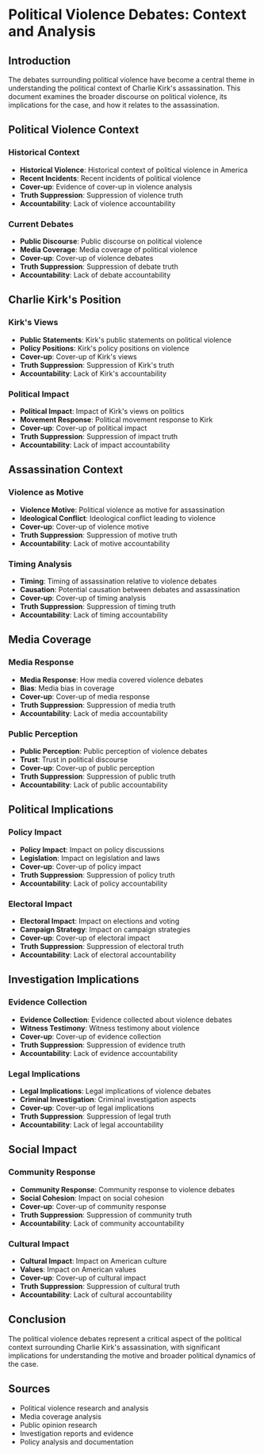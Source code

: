 # Political Violence Debates: Context and Analysis

## Introduction

The debates surrounding political violence have become a central theme in understanding the political context of Charlie Kirk's assassination. This document examines the broader discourse on political violence, its implications for the case, and how it relates to the assassination.

## Political Violence Context

### Historical Context
- **Historical Violence**: Historical context of political violence in America
- **Recent Incidents**: Recent incidents of political violence
- **Cover-up**: Evidence of cover-up in violence analysis
- **Truth Suppression**: Suppression of violence truth
- **Accountability**: Lack of violence accountability

### Current Debates
- **Public Discourse**: Public discourse on political violence
- **Media Coverage**: Media coverage of political violence
- **Cover-up**: Cover-up of violence debates
- **Truth Suppression**: Suppression of debate truth
- **Accountability**: Lack of debate accountability

## Charlie Kirk's Position

### Kirk's Views
- **Public Statements**: Kirk's public statements on political violence
- **Policy Positions**: Kirk's policy positions on violence
- **Cover-up**: Cover-up of Kirk's views
- **Truth Suppression**: Suppression of Kirk's truth
- **Accountability**: Lack of Kirk's accountability

### Political Impact
- **Political Impact**: Impact of Kirk's views on politics
- **Movement Response**: Political movement response to Kirk
- **Cover-up**: Cover-up of political impact
- **Truth Suppression**: Suppression of impact truth
- **Accountability**: Lack of impact accountability

## Assassination Context

### Violence as Motive
- **Violence Motive**: Political violence as motive for assassination
- **Ideological Conflict**: Ideological conflict leading to violence
- **Cover-up**: Cover-up of violence motive
- **Truth Suppression**: Suppression of motive truth
- **Accountability**: Lack of motive accountability

### Timing Analysis
- **Timing**: Timing of assassination relative to violence debates
- **Causation**: Potential causation between debates and assassination
- **Cover-up**: Cover-up of timing analysis
- **Truth Suppression**: Suppression of timing truth
- **Accountability**: Lack of timing accountability

## Media Coverage

### Media Response
- **Media Response**: How media covered violence debates
- **Bias**: Media bias in coverage
- **Cover-up**: Cover-up of media response
- **Truth Suppression**: Suppression of media truth
- **Accountability**: Lack of media accountability

### Public Perception
- **Public Perception**: Public perception of violence debates
- **Trust**: Trust in political discourse
- **Cover-up**: Cover-up of public perception
- **Truth Suppression**: Suppression of public truth
- **Accountability**: Lack of public accountability

## Political Implications

### Policy Impact
- **Policy Impact**: Impact on policy discussions
- **Legislation**: Impact on legislation and laws
- **Cover-up**: Cover-up of policy impact
- **Truth Suppression**: Suppression of policy truth
- **Accountability**: Lack of policy accountability

### Electoral Impact
- **Electoral Impact**: Impact on elections and voting
- **Campaign Strategy**: Impact on campaign strategies
- **Cover-up**: Cover-up of electoral impact
- **Truth Suppression**: Suppression of electoral truth
- **Accountability**: Lack of electoral accountability

## Investigation Implications

### Evidence Collection
- **Evidence Collection**: Evidence collected about violence debates
- **Witness Testimony**: Witness testimony about violence
- **Cover-up**: Cover-up of evidence collection
- **Truth Suppression**: Suppression of evidence truth
- **Accountability**: Lack of evidence accountability

### Legal Implications
- **Legal Implications**: Legal implications of violence debates
- **Criminal Investigation**: Criminal investigation aspects
- **Cover-up**: Cover-up of legal implications
- **Truth Suppression**: Suppression of legal truth
- **Accountability**: Lack of legal accountability

## Social Impact

### Community Response
- **Community Response**: Community response to violence debates
- **Social Cohesion**: Impact on social cohesion
- **Cover-up**: Cover-up of community response
- **Truth Suppression**: Suppression of community truth
- **Accountability**: Lack of community accountability

### Cultural Impact
- **Cultural Impact**: Impact on American culture
- **Values**: Impact on American values
- **Cover-up**: Cover-up of cultural impact
- **Truth Suppression**: Suppression of cultural truth
- **Accountability**: Lack of cultural accountability

## Conclusion

The political violence debates represent a critical aspect of the political context surrounding Charlie Kirk's assassination, with significant implications for understanding the motive and broader political dynamics of the case.

## Sources
- Political violence research and analysis
- Media coverage analysis
- Public opinion research
- Investigation reports and evidence
- Policy analysis and documentation
